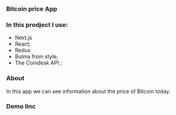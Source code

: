 ### Bitcoin price App

### In this prodject I use:
- Next.js
- React;
- Redux
- Bulma from style;
- The Coindesk API ;

### About

In this app we can see information about the price of Bitcoin today.


### Demo linc